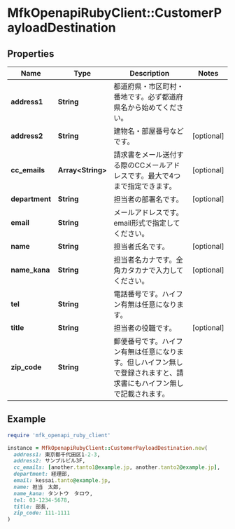 # MfkOpenapiRubyClient::CustomerPayloadDestination

## Properties

| Name | Type | Description | Notes |
| ---- | ---- | ----------- | ----- |
| **address1** | **String** | 都道府県・市区町村・番地です。必ず都道府県名から始めてください。 |  |
| **address2** | **String** | 建物名・部屋番号などです。 | [optional] |
| **cc_emails** | **Array&lt;String&gt;** | 請求書をメール送付する際のCCメールアドレスです。最大で4つまで指定できます。 | [optional] |
| **department** | **String** | 担当者の部署名です。 | [optional] |
| **email** | **String** | メールアドレスです。email形式で指定してください。 |  |
| **name** | **String** | 担当者氏名です。 | [optional] |
| **name_kana** | **String** | 担当者名カナです。全角カタカナで入力してください。 | [optional] |
| **tel** | **String** | 電話番号です。ハイフン有無は任意になります。 |  |
| **title** | **String** | 担当者の役職です。 | [optional] |
| **zip_code** | **String** | 郵便番号です。ハイフン有無は任意になります。但しハイフン無しで登録されますと、請求書にもハイフン無しで記載されます。 |  |

## Example

```ruby
require 'mfk_openapi_ruby_client'

instance = MfkOpenapiRubyClient::CustomerPayloadDestination.new(
  address1: 東京都千代田区1-2-3,
  address2: サンプルビル3F,
  cc_emails: [another.tanto1@example.jp, another.tanto2@example.jp],
  department: 経理部,
  email: kessai.tanto@example.jp,
  name: 担当　太郎,
  name_kana: タントウ　タロウ,
  tel: 03-1234-5678,
  title: 部長,
  zip_code: 111-1111
)
```

